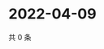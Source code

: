 # 2022-04-09

共 0 条

<!-- BEGIN WEIBO -->
<!-- 最后更新时间 Sat Apr 09 2022 05:11:22 GMT+0800 (China Standard Time) -->

<!-- END WEIBO -->
